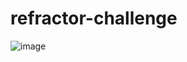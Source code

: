 # refractor-challenge

<!-- User Story 

TKT 1 Refractoring Accessiblity

As Horiseon a marketing 
THEY WANT a codebase that follows accessibilty standards
SO THAT their website is optimized for search engines 

--> 

<!-- Acceptance Criteria 

GIVEN a webpage meets accessibility standards
WHEN I view the source code
THEN I find semantic HTML elements
WHEN I view the structure of the HTML elements
THEN I find that the elements follow a logical structure independent of styling and positioning
WHEN I view the icon and image elements
THEN I find accessible alt attributes
WHEN I view the heading attributes
THEN they fall in sequential order
WHEN I view the title element
THEN I find a concise, descriptive title

-->

<!-- Work Done 

Changed website title
Attempted to changed some HTML elements to more semantic elements
Added alt attributes to images
Altered CSS code to reflect HTML element changes

-->

<!-- Mock Up 

-->

![image](https://user-images.githubusercontent.com/121414071/223851688-707bb2ee-3fc1-438b-ab8b-e66cdc74cc21.png)
